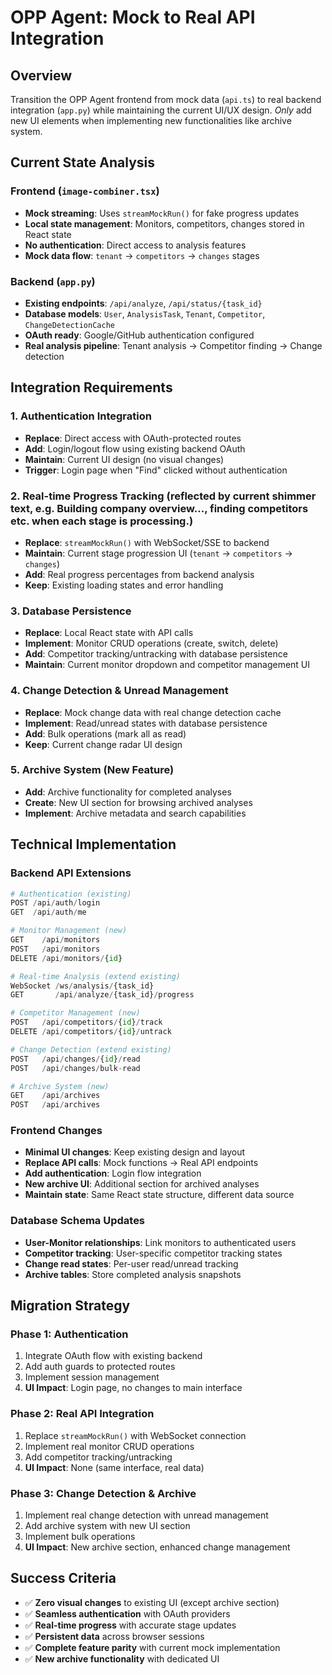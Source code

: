 # OPP Agent: Mock to Real API Integration

## Overview
Transition the OPP Agent frontend from mock data (`api.ts`) to real backend integration (`app.py`) while maintaining the current UI/UX design. *Only* add new UI elements when implementing new functionalities like archive system.

## Current State Analysis

### Frontend (`image-combiner.tsx`)
- **Mock streaming**: Uses `streamMockRun()` for fake progress updates
- **Local state management**: Monitors, competitors, changes stored in React state
- **No authentication**: Direct access to analysis features
- **Mock data flow**: `tenant` → `competitors` → `changes` stages

### Backend (`app.py`)
- **Existing endpoints**: `/api/analyze`, `/api/status/{task_id}`
- **Database models**: `User`, `AnalysisTask`, `Tenant`, `Competitor`, `ChangeDetectionCache`
- **OAuth ready**: Google/GitHub authentication configured
- **Real analysis pipeline**: Tenant analysis → Competitor finding → Change detection

## Integration Requirements

### 1. Authentication Integration
- **Replace**: Direct access with OAuth-protected routes
- **Add**: Login/logout flow using existing backend OAuth
- **Maintain**: Current UI design (no visual changes)
- **Trigger**: Login page when "Find" clicked without authentication

### 2. Real-time Progress Tracking (reflected by current shimmer text, e.g. Building company overview..., finding competitors etc. when each stage is processing.)
- **Replace**: `streamMockRun()` with WebSocket/SSE to backend
- **Maintain**: Current stage progression UI (`tenant` → `competitors` → `changes`)
- **Add**: Real progress percentages from backend analysis
- **Keep**: Existing loading states and error handling

### 3. Database Persistence
- **Replace**: Local React state with API calls
- **Implement**: Monitor CRUD operations (create, switch, delete)
- **Add**: Competitor tracking/untracking with database persistence
- **Maintain**: Current monitor dropdown and competitor management UI

### 4. Change Detection & Unread Management
- **Replace**: Mock change data with real change detection cache
- **Implement**: Read/unread states with database persistence
- **Add**: Bulk operations (mark all as read)
- **Keep**: Current change radar UI design

### 5. Archive System (New Feature)
- **Add**: Archive functionality for completed analyses
- **Create**: New UI section for browsing archived analyses
- **Implement**: Archive metadata and search capabilities

## Technical Implementation

### Backend API Extensions
```python
# Authentication (existing)
POST /api/auth/login
GET  /api/auth/me

# Monitor Management (new)
GET    /api/monitors
POST   /api/monitors
DELETE /api/monitors/{id}

# Real-time Analysis (extend existing)
WebSocket /ws/analysis/{task_id}
GET       /api/analyze/{task_id}/progress

# Competitor Management (new)
POST   /api/competitors/{id}/track
DELETE /api/competitors/{id}/untrack

# Change Detection (extend existing)
POST   /api/changes/{id}/read
POST   /api/changes/bulk-read

# Archive System (new)
GET    /api/archives
POST   /api/archives
```

### Frontend Changes
- **Minimal UI changes**: Keep existing design and layout
- **Replace API calls**: Mock functions → Real API endpoints
- **Add authentication**: Login flow integration
- **New archive UI**: Additional section for archived analyses
- **Maintain state**: Same React state structure, different data source

### Database Schema Updates
- **User-Monitor relationships**: Link monitors to authenticated users
- **Competitor tracking**: User-specific competitor tracking states
- **Change read states**: Per-user read/unread tracking
- **Archive tables**: Store completed analysis snapshots

## Migration Strategy

### Phase 1: Authentication
1. Integrate OAuth flow with existing backend
2. Add auth guards to protected routes
3. Implement session management
4. **UI Impact**: Login page, no changes to main interface

### Phase 2: Real API Integration
1. Replace `streamMockRun()` with WebSocket connection
2. Implement real monitor CRUD operations
3. Add competitor tracking/untracking
4. **UI Impact**: None (same interface, real data)

### Phase 3: Change Detection & Archive
1. Implement real change detection with unread management
2. Add archive system with new UI section
3. Implement bulk operations
4. **UI Impact**: New archive section, enhanced change management

## Success Criteria
- ✅ **Zero visual changes** to existing UI (except archive section)
- ✅ **Seamless authentication** with OAuth providers
- ✅ **Real-time progress** with accurate stage updates
- ✅ **Persistent data** across browser sessions
- ✅ **Complete feature parity** with current mock implementation
- ✅ **New archive functionality** with dedicated UI
